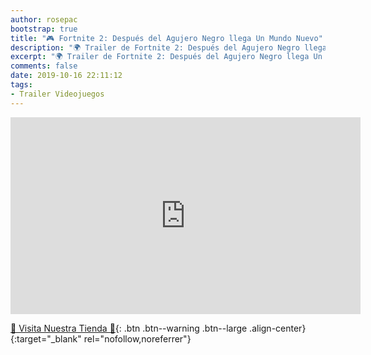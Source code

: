 ```yaml
---
author: rosepac
bootstrap: true
title: "🎮 Fortnite 2: Después del Agujero Negro llega Un Mundo Nuevo"
description: "🌍 Trailer de Fortnite 2: Después del Agujero Negro llega Un Mundo Nuevo"
excerpt: "🌍 Trailer de Fortnite 2: Después del Agujero Negro llega Un Mundo Nuevo"
comments: false
date: 2019-10-16 22:11:12
tags:
- Trailer Videojuegos
---
```


<iframe width="560" height="315" src="https://www.youtube.com/embed/i6lR2s-0EU0" frameborder="0" allow="accelerometer; autoplay; encrypted-media; gyroscope; picture-in-picture" allowfullscreen></iframe>

[🎁 Visita Nuestra Tienda 🎁](https://www.amazon.es/shop/cibercursos){: .btn .btn--warning .btn--large .align-center}{:target="_blank" rel="nofollow,noreferrer"}